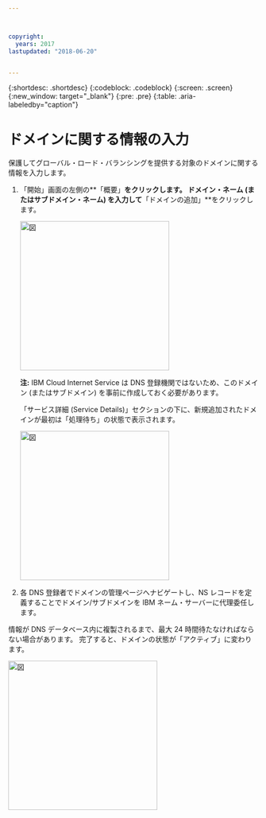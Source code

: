 ```yaml
---



copyright:
  years: 2017
lastupdated: "2018-06-20"


---
```


{:shortdesc: .shortdesc}
{:codeblock: .codeblock}
{:screen: .screen}
{:new_window: target="_blank"}
{:pre: .pre}
{:table: .aria-labeledby="caption"}

# ドメインに関する情報の入力
保護してグローバル・ロード・バランシングを提供する対象のドメインに関する情報を入力します。

1. 「開始」画面の左側の**「概要」**をクリックします。 ドメイン・ネーム (またはサブドメイン・ネーム) を入力して**「ドメインの追加」**をクリックします。 
    
    <img src="images/Reliability3.png" alt="図" style="width: 300px;"/>
    
    **注:** IBM Cloud Internet Service は DNS 登録機関ではないため、このドメイン (またはサブドメイン) を事前に作成しておく必要があります。

    「サービス詳細 (Service Details)」セクションの下に、新規追加されたドメインが最初は「処理待ち」の状態で表示されます。 

    <img src="images/Reliability4.png" alt="図" style="width: 300px;"/>    

2. 各 DNS 登録者でドメインの管理ページへナビゲートし、NS レコードを定義することでドメイン/サブドメインを IBM ネーム・サーバーに代理委任します。

情報が DNS データベース内に複製されるまで、最大 24 時間待たなければならない場合があります。 完了すると、ドメインの状態が「アクティブ」に変わります。 

<img src="images/Reliability5.png" alt="図" style="width: 300px;"/>    
